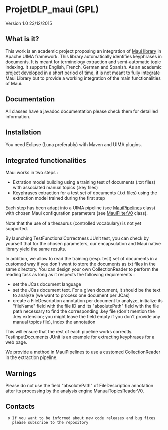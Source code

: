 # ProjetDLP_maui (GPL)

Version 1.0 23/12/2015
  
What is it?
-----------

  This work is an academic project proposing an integration of 
  [Maui library](https://github.com/zelandiya/maui) in Apache UIMA 
  framework. This library automatically identifies keyphrases in 
  documents. It is meant for terminology extraction and semi-automatic
  topic indexing. It supports English, French, German and Spanish.
  As an academic project developed in a short period of time, it is
  not meant to fully integrate Maui Library but to provide a working
  integration of the main functionalities of Maui.


Documentation
-------------

  All classes have a javadoc documentation please check them for 
  detailled information.


Installation
------------

  You need Eclipse (Luna preferably) with Maven and UIMA plugins.


Integrated functionalities
-----------------------------
  Maui works in two steps : 
  * Extration model building using a training test of documents (.txt files) 
  with associated manual topics (.key files)
  * Keyphrases extraction for a test set of documents (.txt files)
  using the extraction model trained during the first step
  
Each step has been adapt into a UIMA pipeline (see [MauiPipelines](https://github.com/solenee/ProjetDLP_maui/blob/v00/mauilibrary/src/main/java/fr/unantes/uima/mauilibrary/pipeline/MauiPipelines.java) class) 
with chosen Maui configuration parameters (see [MauiFilterV0](https://github.com/solenee/ProjetDLP_maui/blob/v00/mauilibrary/src/main/java/fr/unantes/uima/mauilibrary/refactoring/MauiFilterV0.java) class).
  
Note that the use of a thesaurus (controlled vocabulary) is not yet supported.
  
By launching TestFunctionalCorrectness JUnit test, you can check by
yourself that for the chosen parameters, our encapsulation and Maui
native library yield the same results.
  
In addition, we allow to read the training (resp. test) set of documents 
in a customed way if you don't want to store the documents as txt 
files in the same directory. You can design your own CollectionReader to
perform the reading task as long as it respects the following requirements :
  * set the JCas document language
  * set the JCas document text. For a given document, it should be the 
  text to analyze (we want to process one document per JCas)
  * create a FileDescription annotation per document to analyze, 
  initialize its "fileName" field with the file ID and its "absolutePath"
  field with the file path necessary to find the corresponding .key file
  (don't mention the .key extension; you might leave the field empty
  if you don't provide any manual topics file), index the annotation
  
This will ensure that the rest of each pipeline works correctly.
TestInputDocuments JUnit is an example for extracting keyphrases 
for a web page. 
  
We provide a method in MauiPipelines to use a customed CollectionReader
in the extraction pipeline. 
  
  
Warnings
--------
Please do not use the field "absolutePath" of FileDescription 
annotation after its processing by the analysis engine 
ManualTopicsReaderV0.
  

Contacts
--------

     o If you want to be informed about new code releases and bug fixes
       please subscribe to the repository

